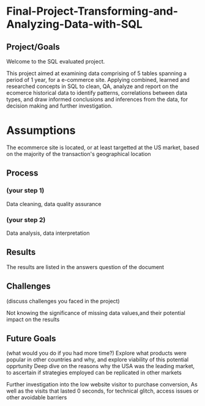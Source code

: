 # Final-Project-Transforming-and-Analyzing-Data-with-SQL

## Project/Goals

Welcome to the SQL evaluated project.

This project aimed at examining data comprising of 5 tables spanning a period of 1 year, for a e-commerce site.
Applying combined, learned and researched concepts in SQL to clean, QA, analyze and report on the ecomerce historical data to identify patterns, correlations between data types, and draw informed conclusions and inferences from the data, for decision making and further investigation.



# Assumptions

The ecommerce site is located, or at least targetted at the US market, based on the majority of the transaction's geographical location


## Process
### (your step 1)

Data cleaning, data quality assurance

### (your step 2)

Data analysis, data interpretation

## Results

The results are listed in the answers question of the document



## Challenges 
(discuss challenges you faced in the project)

Not knowing the significance of  missing data values,and their potential impact on the results


## Future Goals
(what would you do if you had more time?)
Explore what products were popular in other countries and why, and explore viability of this potential opprtunity
Deep dive on the reasons why the USA was the leading market, to ascertain if strategies employed can be replicated in other markets

Further investigation into the low website visitor to purchase conversion, 
As well as the visits that lasted 0 seconds, for technical glitch, access issues or other avoidable barriers

